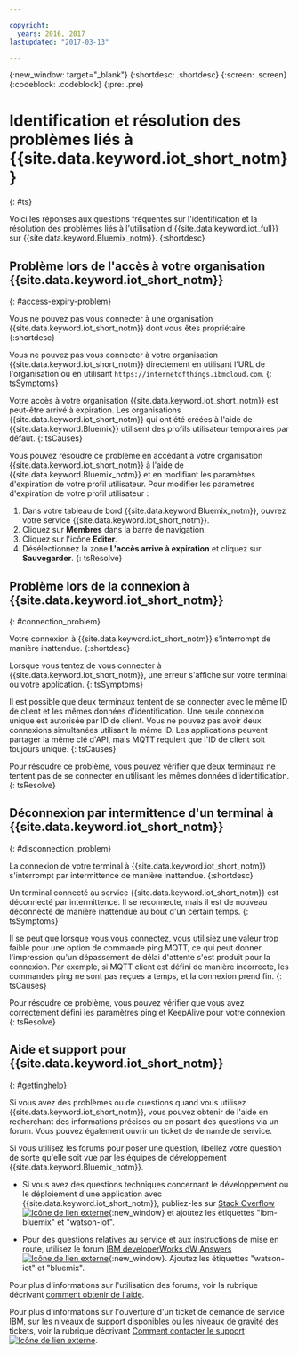 ```yaml
---

copyright:
  years: 2016, 2017
lastupdated: "2017-03-13"

---
```


{:new_window: target="\_blank"}
{:shortdesc: .shortdesc}
{:screen: .screen}
{:codeblock: .codeblock}
{:pre: .pre}

# Identification et résolution des problèmes liés à {{site.data.keyword.iot_short_notm}}
{: #ts}

Voici les réponses aux questions fréquentes sur l'identification et la résolution des problèmes liés à l'utilisation d'{{site.data.keyword.iot_full}} sur {{site.data.keyword.Bluemix_notm}}.
{:shortdesc}

## Problème lors de l'accès à votre organisation {{site.data.keyword.iot_short_notm}}
{: #access-expiry-problem}

Vous ne pouvez pas vous connecter à une organisation {{site.data.keyword.iot_short_notm}} dont vous êtes propriétaire.
{:shortdesc}

Vous ne pouvez pas vous connecter à votre organisation {{site.data.keyword.iot_short_notm}} directement en utilisant l'URL de l'organisation ou en utilisant `https://internetofthings.ibmcloud.com`.
{: tsSymptoms}

Votre accès à votre organisation {{site.data.keyword.iot_short_notm}} est peut-être arrivé à expiration. Les organisations {{site.data.keyword.iot_short_notm}} qui ont été créées à l'aide de {{site.data.keyword.Bluemix}} utilisent des profils utilisateur temporaires par défaut.
{: tsCauses}

Vous pouvez résoudre ce problème en accédant à votre organisation {{site.data.keyword.iot_short_notm}} à l'aide de {{site.data.keyword.Bluemix_notm}} et en modifiant les paramètres d'expiration de votre profil utilisateur. Pour modifier les paramètres d'expiration de votre profil utilisateur :

1. Dans votre tableau de bord {{site.data.keyword.Bluemix_notm}}, ouvrez votre service {{site.data.keyword.iot_short_notm}}.
2. Cliquez sur **Membres** dans la barre de navigation.
3. Cliquez sur l'icône **Editer**.
4. Désélectionnez la zone **L'accès arrive à expiration** et cliquez sur **Sauvegarder**.
{: tsResolve}

## Problème lors de la connexion à {{site.data.keyword.iot_short_notm}}
{: #connection_problem}

Votre connexion à {{site.data.keyword.iot_short_notm}} s'interrompt de manière inattendue.
{:shortdesc}

Lorsque vous tentez de vous connecter à {{site.data.keyword.iot_short_notm}}, une erreur s'affiche sur votre terminal ou votre application.
{: tsSymptoms}

Il est possible que deux terminaux tentent de se connecter avec le même ID de client et les mêmes données d'identification. Une seule connexion unique est autorisée par ID de client. Vous ne pouvez pas avoir deux connexions simultanées utilisant le même ID. Les applications peuvent partager la même clé d'API, mais MQTT requiert que l'ID de client soit toujours unique.
{: tsCauses}

Pour résoudre ce problème, vous pouvez vérifier que deux terminaux ne tentent pas de se connecter en utilisant les mêmes données d'identification.
{: tsResolve}

## Déconnexion par intermittence d'un terminal à {{site.data.keyword.iot_short_notm}}
{: #disconnection_problem}

La connexion de votre terminal à {{site.data.keyword.iot_short_notm}} s'interrompt par intermittence de manière inattendue.
{:shortdesc}

Un terminal connecté au service {{site.data.keyword.iot_short_notm}} est déconnecté par intermittence. Il se reconnecte, mais il est de nouveau déconnecté de manière inattendue au bout d'un certain temps.
{: tsSymptoms}

Il se peut que lorsque vous vous connectez, vous utilisiez une valeur trop faible pour une option de commande ping MQTT, ce qui peut donner l'impression qu'un dépassement de délai d'attente s'est produit pour la connexion. Par exemple, si MQTT client est défini de manière incorrecte, les commandes ping ne sont pas reçues à temps, et la connexion prend fin.
{: tsCauses}

Pour résoudre ce problème, vous pouvez vérifier que vous avez correctement défini les paramètres ping et KeepAlive pour votre connexion.   
{: tsResolve}


## Aide et support pour {{site.data.keyword.iot_short_notm}}
{: #gettinghelp}

Si vous avez des problèmes ou de questions quand vous utilisez {{site.data.keyword.iot_short_notm}}, vous pouvez obtenir de l'aide en recherchant des informations précises ou en posant des questions via un forum. Vous pouvez également ouvrir un ticket de demande de service.

Si vous utilisez les forums pour poser une question, libellez votre question de sorte qu'elle soit vue par les équipes de développement {{site.data.keyword.Bluemix_notm}}.

* Si vous avez des questions techniques concernant le développement ou le déploiement d'une application avec {{site.data.keyword.iot_short_notm}}, publiez-les sur [Stack Overflow ![Icône de lien externe](../../icons/launch-glyph.svg "Icône de lien externe")](http://stackoverflow.com/search?q=watson-iot+ibm-bluemix){:new_window} et ajoutez les étiquettes "ibm-bluemix" et "watson-iot".
<!--Insert the appropriate dW Answers tag for your service for <service_keyword> in URL below:  -->
* Pour des questions relatives au service et aux instructions de mise en route, utilisez le forum [IBM developerWorks dW Answers ![Icône de lien externe](../../icons/launch-glyph.svg "Icône de lien externe")](https://developer.ibm.com/answers/topics/watson-iot/?smartspace=bluemix){:new_window}. Ajoutez les étiquettes "watson-iot" et "bluemix".

Pour plus d'informations sur l'utilisation des forums, voir la rubrique décrivant [comment obtenir de l'aide](https://www.{DomainName}/docs/support/index.html#getting-help).

Pour plus d'informations sur l'ouverture d'un ticket de demande de service IBM, sur les niveaux de support disponibles ou les niveaux de gravité des tickets, voir la rubrique décrivant [Comment contacter le support ![Icône de lien externe](../../icons/launch-glyph.svg "Icône de lien externe")](https://www.{DomainName}/docs/support/index.html#contacting-support).
